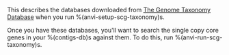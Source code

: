 This describes the databases downloaded from [The Genome Taxonomy Database](https://gtdb.ecogenomic.org/) when you run %(anvi-setup-scg-taxonomy)s. 

Once you have these databases, you'll want to search the single copy core genes in your %(contigs-db)s against them. To do this, run %(anvi-run-scg-taxonomy)s. 
